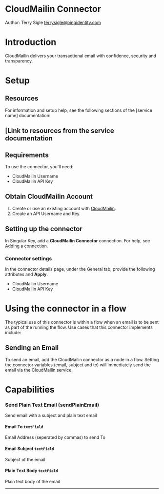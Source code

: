 # CloudMailin Connector

Author: Terry Sigle <terrysigle@pingidentity.com>

# Introduction

CloudMailin delivers your transactional email with confidence, security and transparency.

# Setup

## Resources

For information and setup help, see the following sections of the [service name] documentation:

## [Link to resources from the service documentation

## Requirements

To use the connector, you'll need:

- CloudMailin Username
- CloudMailin API Key

## Obtain CloudMailin Account

1. Create or use an existing account with [CloudMailin](www.cloudmailin.com).
2. Create an API Username and Key.

## Setting up the connector

In Singular Key, add a **CloudMailin Connector** connection. For help, see [Adding a connection](https://docs.google.com/document/d/1Sc9tD5tn9dl79qOWup0k3eKk5hrNVI8lZPAdm8loeiA/edit#).

### Connector settings

In the connector details page, under the General tab, provide the following attributes and **Apply**.

- CloudMailin Username
- CloudMailin API Key

# Using the connector in a flow

The typical use of this connector is within a flow when an email is to be sent as part of the running the flow. Use cases that this connector implements include:

## Sending an Email

To send an email, add the CloudMailin connector as a node in a flow. Setting the connector variables (email, subject and to) will immediately send the email via the CloudMailin service.

# Capabilities

### Send Plain Text Email (sendPlainEmail)

Send email with a subject and plain text email

#### Email To `textField`

Email Address (seperated by commas) to send To

#### Email Subject `textField`

Subject of the email

#### Plain Text Body `textField`

Plain text body of the email

---
